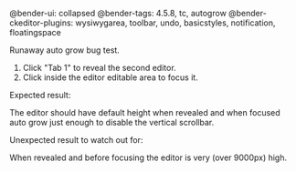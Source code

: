@bender-ui: collapsed
@bender-tags: 4.5.8, tc, autogrow
@bender-ckeditor-plugins: wysiwygarea, toolbar, undo, basicstyles, notification, floatingspace

Runaway auto grow bug test.

1. Click "Tab 1" to reveal the second editor.
2. Click inside the editor editable area to focus it.

Expected result:

The editor should have default height when revealed and when focused auto grow just enough to disable the vertical scrollbar.

Unexpected result to watch out for:

When revealed and before focusing the editor is very (over 9000px) high.
